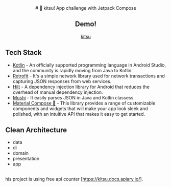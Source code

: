  <div align="center">
# 🦊 kitsu! 
 App challenge with Jetpack Compose 

 ## Demo!
[kitsu](https://github.com/naibyaguilar/kitsu_challenge/assets/48166838/439921f8-6c34-4e26-9e8c-eb385161e7cf)

</div>

## Tech Stack

- [Kotlin](https://developer.android.com/kotlin) - An officially supported programming language in Android Studio, and the community is rapidly moving from Java to Kotlin.
- [Retrofit](https://square.github.io/retrofit) - It's a simple network library used for network transactions and capturing JSON responses from web services.
- [Hilt](https://developer.android.com/training/dependency-injection/hilt-android) - A dependency injection library for Android that reduces the overhead of manual dependency injection.
- [Moshi](https://github.com/square/moshi) - It easily parses JSON in Java and Kotlin classess.
- [Material Compose 💄](https://github.com/material-components/material-components-android-compose) - This library provides a range of customizable components and widgets that will make your app look sleek and polished, with an intuitive API that makes it easy to get started.

## Clean Architecture

- data
- di
- domain
- presentation
- app


## 
his project is using free api counter [https://kitsu.docs.apiary.io/].
